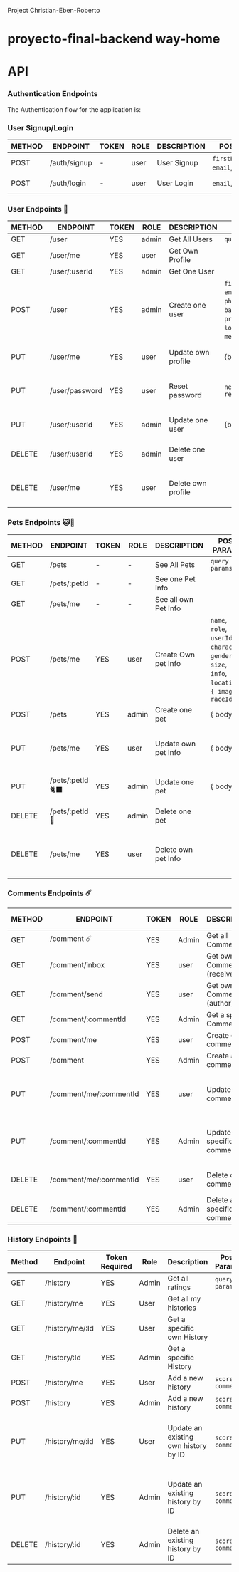 Project Christian-Eben-Roberto

# proyecto-final-backend way-home

# API

### Authentication Endpoints

The Authentication flow for the application is:

### User Signup/Login

| METHOD | ENDPOINT     | TOKEN | ROLE | DESCRIPTION | POST PARAMS                                 | RETURNS            |
| ------ | ------------ | ----- | ---- | ----------- | ------------------------------------------- | ------------------ |
| POST   | /auth/signup | -     | user | User Signup | `firstName`,`lastName`, `email`, `password` | { token: `token` } |
| POST   | /auth/login  | -     | user | User Login  | `email`, `password`                         | { token: `token` } |

### User Endpoints 🧔

| METHOD | ENDPOINT       | TOKEN | ROLE  | DESCRIPTION        | POST PARAMS                                                                                                                          | RETURNS                        |
| ------ | -------------- | ----- | ----- | ------------------ | ------------------------------------------------------------------------------------------------------------------------------------ | ------------------------------ |
| GET    | /user          | YES   | admin | Get All Users      | `query params`                                                                                                                       | [{user}]                       |
| GET    | /user/me       | YES   | user  | Get Own Profile    |                                                                                                                                      | {user}                         |
| GET    | /user/:userId  | YES   | admin | Get One User       |                                                                                                                                      | {user}                         |
| POST   | /user          | YES   | admin | Create one user    | `firstName`,`lastName`, `email`, `password`, `phone`, `birth_Date`, `background`, `profile`, `address`, `location`, `info`, `media`, | {user}                         |
| PUT    | /user/me       | YES   | user  | Update own profile | {body}                                                                                                                               | {message: 'Profile updated'}   |
| PUT    | /user/password | YES   | user  | Reset password     | `newPassword` `repeatPassword`                                                                                                       | { message: 'Password updated } |
| PUT    | /user/:userId  | YES   | admin | Update one user    | {body}                                                                                                                               | {message: 'User updated'}      |
| DELETE | /user/:userId  | YES   | admin | Delete one user    |                                                                                                                                      | {message: 'User deleted'}      |
| DELETE | /user/me       | YES   | user  | Delete own profile |                                                                                                                                      | { message: 'Profile deleted' } |

### Pets Endpoints 🐱🐶

| METHOD | ENDPOINT        | TOKEN | ROLE  | DESCRIPTION         | POST PARAMS                                                                                        | RETURNS                                      |
| ------ | --------------- | ----- | ----- | ------------------- | -------------------------------------------------------------------------------------------------- | -------------------------------------------- |
| GET    | /pets           | -     | -     | See All Pets        | `query params`                                                                                     | [{ pets }]                                   |
| GET    | /pets/:petId    | -     | -     | See one Pet Info    |                                                                                                    | { pet }                                      |
| GET    | /pets/me   | -     | -     | See all own Pet Info    |                                                                                                    | [{ pets }]                                      |
| POST   | /pets/me        | YES   | user  | Create Own pet Info | `name`, `role`, `userId`, `character`, `gender`, `size`, `info`, `location`, `{ image }`, `raceId` | { pets }                                     |
| POST   | /pets           | YES   | admin | Create one pet      | { body }                                                                                           | {user}                                       |
| PUT    | /pets/me        | YES   | user  | Update own pet Info | { body }                                                                                           | {message: 'Your Pet Info have been updated'} |
| PUT    | /pets/:petId 🐈‍⬛ | YES   | admin | Update one pet      | { body }                                                                                           | {message: 'User updated'}                    |
| DELETE | /pets/:petId 🐶 | YES   | admin | Delete one pet      |                                                                                                    | {message: 'User deleted'}                    |
| DELETE | /pets/me        | YES   | user  | Delete own pet Info |                                                                                                    | {message: 'Your Pet Info have been deleted'} |

### Comments Endpoints ☄️

| METHOD | ENDPOINT               | TOKEN | ROLE  | DESCRIPTION                 | POST PARAMS    | RETURNS                                     |
| ------ | ---------------------- | ----- | ----- | --------------------------- | -------------- | ------------------------------------------- |
| GET    | /comment ☄️            | YES   | Admin | Get all Comments            | `query params` | [{comments}]                                |
| GET    | /comment/inbox         | YES   | user  | Get own Comments (receiver) |                | [{comments}]                                |
| GET    | /comment/send          | YES   | user  | Get own Comments (author)   |                | [{comments}]                                |
| GET    | /comment/:commentId    | YES   | Admin | Get a specific Comment      |                | [{comments}]                                |
| POST   | /comment/me            | YES   | user  | Create own comment          | `comment`      | {comment}                                   |
| POST   | /comment               | YES   | Admin | Create a comment            | `comment`      | {comment}                                   |
| PUT    | /comment/me/:commentId | YES   | user  | Update own comment          |                | {message: 'Your comment have been updated'} |
| PUT    | /comment/:commentId    | YES   | Admin | Update a specific comment   |                | {message: 'The comment have been updated'}  |
| DELETE | /comment/me/:commentId | YES   | user  | Delete own comment          |                | {message: 'Comment deleted'}                |
| DELETE | /comment/:commentId    | YES   | Admin | Delete a specific comment   |                | {message: 'Comment deleted'}                |

### History Endpoints 💟

| Method | Endpoint        | Token Required | Role  | Description                          | Post Params      | Returns                                             |
| ------ | --------------- | -------------- | ----- | ------------------------------------ | ---------------- | --------------------------------------------------- |
| GET    | /history     | YES            | Admin | Get all ratings                      | `query params`   | [{history}]                                         |
| GET    | /history/me     | YES            | User  | Get all my histories                 |                  | [{history}]                                         |
| GET    | /history/me/:Id | YES            | User | Get a specific own History           |                  | {history}                                           |
| GET    | /history/:Id    | YES            | Admin | Get a specific History               |                  | {history}                                           |
| POST   | /history/me     | YES            | User  | Add a new history                    | `score, comment` | {history}                                           |
| POST   | /history        | YES            | Admin | Add a new history                    | `score, comment` | {history}                                           |
| PUT    | /history/me/:id | YES            | User  | Update an existing own history by ID | `score, comment` | {message: 'The history have been updated'}{history} |
| PUT    | /history/:id    | YES            | Admin | Update an existing history by ID     | `score, comment` | {message: 'The history have been updated'}{history} |
| DELETE | /history/:id    | YES            | Admin | Delete an existing history by ID     | `score, comment` | {message: 'History deleted'}                        |

